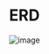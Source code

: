 # ERD
![image](https://github.com/Julia-Mishlanova/ASPNETCore_Practice/assets/112238047/7e250ad4-0cd8-46ba-8d29-7bbf0e52d663)
